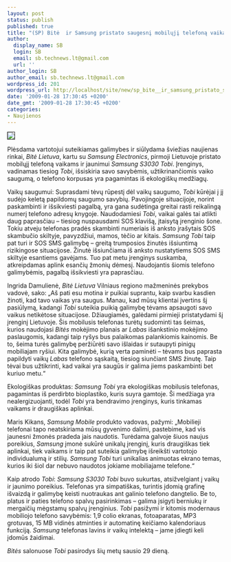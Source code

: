 ```yaml
---
layout: post
status: publish
published: true
title: "(SP) Bitė  ir Samsung pristato saugesnį mobilųjį telefoną vaikams"
author:
  display_name: SB
  login: SB
  email: sb.technews.lt@gmail.com
  url: ''
author_login: SB
author_email: sb.technews.lt@gmail.com
wordpress_id: 201
wordpress_url: http://localhost/site/new/sp_bite__ir_samsung_pristato_saugesni_mobiluji_telefona_vaikams_/
date: '2009-01-28 17:30:45 +0200'
date_gmt: '2009-01-28 17:30:45 +0200'
categories:
- Naujienos
---
```

<div class="imgright"><img src="http://www.part.lt/img/101477ef4ca41f07efad8571e2a27bad601.jpg" border="1" /></div>
<p>Plėsdama vartotojui suteikiamas galimybes ir siūlydama šviežias naujienas rinkai, <i>Bitė Lietuva</i>, kartu su <i>Samsung Electronics</i>, pirmoji Lietuvoje pristato mobilųjį telefoną vaikams ir jaunimui <i>Samsung S3030 Tobi</i>. Įrenginys, vadinamas tiesiog <i>Tobi</i>, išsiskiria savo savybėmis, užtikrinančiomis vaiko saugumą, o telefono korpusas yra pagamintas iš ekologiškų medžiagų. </p>
<p>Vaikų saugumui: Suprasdami tėvų rūpestį dėl vaikų saugumo, <i>Tobi</i> kūrėjai į jį sudėjo keletą papildomų saugumo savybių. Pavojingoje situacijoje, norint paskambinti ir išsikviesti pagalbą, yra gana sudėtinga greitai rasti reikalingą numerį telefono adresų knygoje. Naudodamiesi <i>Tobi</i>, vaikai galės tai atlikti daug paprasčiau – tiesiog nuspausdami SOS klavišą, įtaisytą įrenginio šone. Tokiu atveju telefonas pradės skambinti numeriais iš anksto įrašytais SOS skambučio skiltyje, pavyzdžiui, mamos, tėčio ar kitais. <i>Samsung Tobi</i> taip pat turi ir SOS SMS galimybę – greitą trumposios žinutės išsiuntimą rizikingose situacijose. Žinutė išsiunčiama iš anksto nustatytiems SOS SMS skiltyje esantiems gavėjams. Tuo pat metu įrenginys suskamba, atkreipdamas aplink esančių žmonių dėmesį. Naudojantis šiomis telefono galimybėmis, pagalbą išsikviesti yra paprasčiau.  </p>
<p>Ingrida Damulienė, <i>Bitė Lietuva</i> Vilniaus regiono mažmeninės prekybos vadovė, sako: „Aš pati esu motina ir puikiai suprantu, kaip svarbu kasdien žinoti, kad tavo vaikas yra saugus. Manau, kad mūsų klientai įvertins šį pasiūlymą, kadangi <i>Tobi</i> suteikia puikią galimybę tėvams apsaugoti savo vaikus netikėtose situacijose. Džiaugiamės, galėdami pirmieji pristatydami šį įrenginį Lietuvoje. Šis mobilusis telefonas turėtų sudominti tas šeimas, kurios naudojasi <i>Bitės</i> mokėjimo planais ar <i>Labas</i> išankstinio mokėjimo paslaugomis, kadangi taip ryšys bus palaikomas palankiomis kainomis. Be to, šeima turės galimybę peržiūrėti savo išlaidas ir sutaupyti pinigų mobiliajam ryšiui. Kita galimybė, kurią verta paminėti – tėvams bus paprasta papildyti vaikų <i>Labas</i> telefono sąskaitą, tiesiog siunčiant SMS žinutę. Taip tėvai bus užtikrinti, kad vaikai yra saugūs ir galima jiems paskambinti bet kuriuo metu.“ </p>
<p>Ekologiškas produktas: <i>Samsung Tobi</i> yra ekologiškas mobilusis telefonas, pagamintas iš perdirbto bioplastiko, kuris suyra gamtoje. Ši medžiaga yra nealergizuojanti, todėl <i>Tobi</i> yra bendravimo įrenginys, kuris tinkamas vaikams ir draugiškas aplinkai. </p>
<p>Maris Kikans, <i>Samsung Mobile</i> produkto vadovas, pažymi: „Mobilieji telefonai tapo neatskiriama mūsų gyvenimo dalimi, pastebime, kad vis jaunesni žmonės pradeda jais naudotis. Turėdama galvoje šiuos naujus poreikius, <i>Samsung</i> įmonė sukūrė unikalų įrenginį, kuris draugiškas tiek aplinkai, tiek vaikams ir taip pat suteikia galimybę išreikšti vartotojo individualumą ir stilių. <i>Samsung Tobi</i> turi unikalias animuotas ekrano temas, kurios iki šiol dar nebuvo naudotos jokiame mobiliajame telefone.“ </p>
<p>Kaip atrodo <i>Tobi</i>: <i>Samsung S3030 Tobi</i> buvo sukurtas, atsižvelgiant į vaikų ir jaunimo poreikius. Telefonas yra simpatiškas, turintis įdomią grafinę išvaizdą ir galimybę keisti nuotraukas ant galinio telefono dangtelio. Be to, platus ir paties telefono spalvų pasirinkimas – galima įsigyti berniukų ir mergaičių mėgstamų spalvų įrenginius. <i>Tobi</i> pasižymi ir kitomis modernaus mobiliojo telefono savybėmis: 1,9 colio ekranas, fotoaparatas, MP3 grotuvas, 15 MB vidinės atminties ir automatinę keičiamo kalendoriaus funkciją. <i>Samsung</i> telefonas lavins ir vaikų intelektą – jame įdiegti keli įdomūs žaidimai. </p>
<p><i>Bitės</i> salonuose <i>Tobi</i> pasirodys šių metų sausio 29 dieną. </p>
